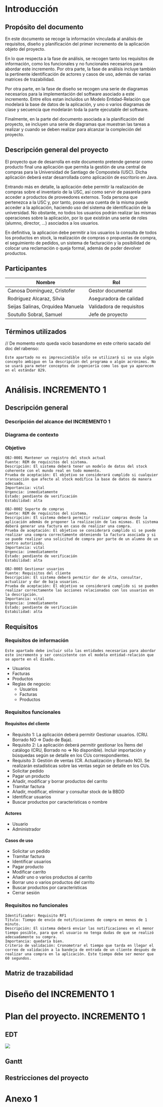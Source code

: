 # Introducción

## Propósito del documento
En este documento se recoge la información vinculada al análisis de requisitos, diseño y planificación del primer incremento de la aplicación objeto del proyecto.
    
En lo que respecta a la fase de análisis, se recogen tanto los requisitos de información, como los funcionales y no funcionales necesarios para abordar este incremento. Por otra parte, la fase de análisis incluye también la pertinente identificación de actores y casos de uso, además de varias matrices de trazabilidad.
    
Por otra parte, en la fase de diseño se recogen una serie de diagramas necesarios para la implementación del software asociado a este incremento. Entre ellos estan incluidos un Modelo Entidad-Relación que modelará la base de datos de la aplicación, y uno o varios diagramas de clase y secuencia que modelarán toda la parte ejecutable del software.
    
Finalmente, en la parte del documento asociada a la planificación del proyecto, se incluyen una serie de diagramas que muestran las tareas a realizar y cuando se deben realizar para alcanzar la compleción del proyecto.

## Descripción general del proyecto
El proyecto que de desarrolla en este documento pretende generar como producto final una aplicación que permita la gestión de una central de compras para la Universidad de Santiago de Compostela (USC). Dicha aplicación deberá estar desarrollada como aplicación de escritorio en Java. 

Entrando más en detalle, la aplicación debe permitir la realización de compras sobre el inventario de la USC, así como servir de pasarela para acceder a productos de proveedores externos. Toda persona que pertenezca a la USC y, por tanto, posea una cuenta de la misma puede acceder a la aplicación, haciendo uso del sistema de identificación de la universidad. No obstante, no todos los usuarios podrán realizar las mismas operaciones sobre la aplicación, por lo que existirán una serie de roles (alumno, director, ...) asociados a los usuarios.

En definitiva, la aplicacion debe permitir a los usuarios la consulta de todos los productos en stock, la realización de compras o propuestas de compra, el seguimiento de pedidos, un sistema de facturación y la posibilidad de colocar una reclamación o queja formal, además de poder devolver productos. 

## Participantes
| Nombre | Rol |
|--|--|
| Canosa Domínguez, Cristofer | Gestor documental
| Rodríguez Alcaraz, Silvia | Aseguradora de calidad
| Seijas Salinas, Orquídea Manuela | Validadora de requisitos
| Soutullo Sobral, Samuel | Jefe de proyecto

## Términos utilizados
// De momento esto queda vacío basandome en este criterio sacado del doc del rabenso:
	
    Este apartado no es imprescindible sólo se utilizará si se usa algún concepto ambiguo en la descripción del programa o algún acrónimos. No se usará para meter conceptos de ingeniería como los que ya aparecen en el estándar 829. 

# Análisis. INCREMENTO 1

## Descripción general

### Descripción del alcance del INCREMENTO 1

### Diagrama de contexto

### Objetivo

	OBJ-0001 Mantener un registro del stock actual
	Fuente: REM de requisitos del sistema.
	Descripción: El sistema deberá tener un modelo de datos del stock coherente con el mundo real en todo momento. 
	Prueba de aceptación: El objetivo se considerará cumplido si cualquier transacción que afecte al stock modifica la base de datos de manera adecuada. 
	Importancia: vital
	Urgencia: inmediatamente
	Estado: pendiente de verificación
	Estabilidad: alta

	OBJ-0002 Soporte de compras
	Fuente: REM de requisitos del sistema.
	Descripción: El sistema deberá permitir realizar compras desde la aplicación además de proponer la realización de las mismas. El sistema deberá generar una factura en caso de realizar una compra.
	Prueba de aceptación: El objetivo se considerará cumplido si se puede realizar una compra correctamente obteniendo la factura asociada y si se puede realizar una solicitud de compra por parte de un alumno de un centro autorizado.
	Importancia: vital
	Urgencia: inmediatamente
	Estado: pendiente de verificación
	Estabilidad: alta

	OBJ-0003 Gestionar usuarios
	Fuente: Requisitos del cliente
	Descripción: El sistema deberá permitir dar de alta, consultar, actualizar y dar de baja usuarios.
	Prueba de aceptación: El objetivo se considerará cumplido si se pueden realizar correctamente las acciones relacionadas con los usuarios en la descripción.
	Importancia: vital
	Urgencia: inmediatamente
	Estado: pendiente de verificación
	Estabilidad: alta

## Requisitos

### Requisitos de información
	Este apartado debe incluir sólo las entidades necesarias para abordar este incremento y ser consistente con el modelo entidad-relación que se aporte en el diseño.
    
* Usuarios
* Facturas
* Productos
* Reglas de negocio:
	* Usuarios
	* Facturas
	* Productos

### Requisitos funcionales

#### Requisitos del cliente
* Requisito 1: La aplicación deberá permitir Gestionar usuarios. (CRU. Borrado NO => Dado de Baja).
* Requisito 2: La aplicación deberá permitir gestionar los Ítems del catálogo (CRU, Borrado no => No disponible). Incluir importación y búsquedas según se detalle en los CUs correspondientes. 
* Requisito 3: Gestión de ventas (CR. Actualización y Borrado NO). Se realizarán estadísticas sobre las ventas según se detalle en los CUs.
* Solicitar pedido
* Pagar un producto
* Añadir, modificar y borrar productos del carrito
* Tramitar factura
* Añadir, modificar, eliminar y consultar stock de la BBDD
* Identificar usuarios
* Buscar productos por características o nombre

#### Actores
* Usuario
* Administrador
#### Casos de uso
* Solicitar un pedido
* Tramitar factura
* Identificar usuarios
* Pagar producto
* Modificar carrito
* Añadir uno o varios productos al carrito
* Borrar uno o varios productos del carrito
* Buscar productos por características
* Cerrar sesión

### Requisitos no funcionales
	Identificador: Requisito RF1
	Título: Tiempo de envío de notificaciones de compra en menos de 1 minuto.
	Descripción: El sistema deberá enviar las notificaciones en el menor tiempo posible, para que el usuario no tenga dudas de que se realizó adecuadamente su compra. 
	Importancia: quedaría bien.
	Criterio de validación: Cronometrar el tiempo que tarda en llegar el correo de validación a la bandeja de entrada de un cliente después de realizar una compra en la aplicación. Este tiempo debe ser menor que 60 segundos.

## Matriz de trazabilidad

# Diseño del INCREMENTO 1

# Plan del proyecto. INCREMENTO 1

## EDT
<img src="anexos/diagramaEDT.png" />

## Gantt

## Restricciones del proyecto

# Anexo 1